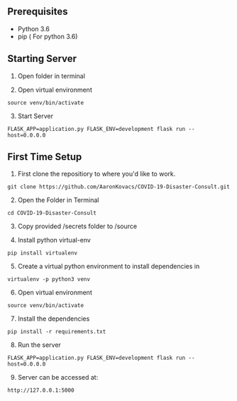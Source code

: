 ## Prerequisites

- Python 3.6
- pip ( For python 3.6)

## Starting Server

1. Open folder in terminal

2. Open virtual environment

```
source venv/bin/activate
```

3. Start Server

```
FLASK_APP=application.py FLASK_ENV=development flask run --host=0.0.0.0
```


## First Time Setup

1. First clone the repositiory to where you'd like to work.

```
git clone https://github.com/AaronKovacs/COVID-19-Disaster-Consult.git
```


2. Open the Folder in Terminal

```
cd COVID-19-Disaster-Consult
```


3. Copy provided /secrets folder to /source

4. Install python virtual-env

```
pip install virtualenv
```

5. Create a virtual python environment to install dependencies in

```
virtualenv -p python3 venv
```

6. Open virtual environment

```
source venv/bin/activate
```

7. Install the dependencies

```
pip install -r requirements.txt
```

8. Run the server

```
FLASK_APP=application.py FLASK_ENV=development flask run --host=0.0.0.0
```

9. Server can be accessed at:

```
http://127.0.0.1:5000
```
